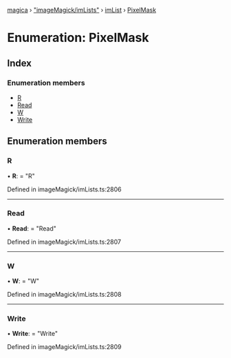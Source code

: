 [magica](../README.md) › ["imageMagick/imLists"](../modules/_imagemagick_imlists_.md) › [imList](../modules/_imagemagick_imlists_.imlist.md) › [PixelMask](_imagemagick_imlists_.imlist.pixelmask.md)

# Enumeration: PixelMask

## Index

### Enumeration members

* [R](_imagemagick_imlists_.imlist.pixelmask.md#r)
* [Read](_imagemagick_imlists_.imlist.pixelmask.md#read)
* [W](_imagemagick_imlists_.imlist.pixelmask.md#w)
* [Write](_imagemagick_imlists_.imlist.pixelmask.md#write)

## Enumeration members

###  R

• **R**: = "R"

Defined in imageMagick/imLists.ts:2806

___

###  Read

• **Read**: = "Read"

Defined in imageMagick/imLists.ts:2807

___

###  W

• **W**: = "W"

Defined in imageMagick/imLists.ts:2808

___

###  Write

• **Write**: = "Write"

Defined in imageMagick/imLists.ts:2809

